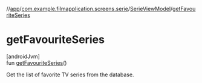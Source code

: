 //[app](../../../index.md)/[com.example.filmapplication.screens.serie](../index.md)/[SerieViewModel](index.md)/[getFavouriteSeries](get-favourite-series.md)

# getFavouriteSeries

[androidJvm]\
fun [getFavouriteSeries](get-favourite-series.md)()

Get the list of favorite TV series from the database.
